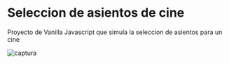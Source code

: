 # Seleccion de asientos de cine

Proyecto de Vanilla Javascript que simula la seleccion de asientos para un cine

![captura](https://github.com/alextello/JS-SelectorDeAsientosDeCine/images/master/sample.jpg?raw=true)
